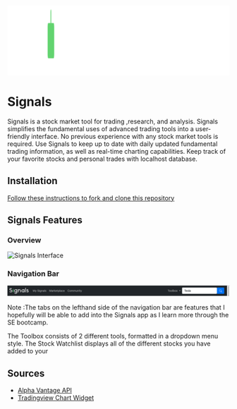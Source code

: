 ![Signals](https://github.com/nickmendezFlatiron/Signals/blob/main/img/Signals.png)

# Signals

Signals is a stock market tool for trading ,research, and analysis. Signals simplifies the fundamental uses of advanced trading tools into a user-friendly interface. No previous experience with any stock market tools is required. Use Signals to keep up to date with daily updated fundamental trading information, as well as real-time charting capabilities. Keep track of your favorite stocks and personal trades with localhost database.

## Installation

[Follow these instructions to fork and clone this repository](https://docs.github.com/en/desktop/contributing-and-collaborating-using-github-desktop/adding-and-cloning-repositories/cloning-a-repository-from-github-to-github-desktop)

## Signals Features

### Overview

![Signals Interface]()



### Navigation Bar

![Navbar](https://github.com/nickmendezFlatiron/Signals/blob/main/img/navbar.png)

Note :The tabs on the lefthand side of the navigation bar are features that I hopefully will be able to add into the Signals app as I learn more through the SE bootcamp. 

The Toolbox consists of 2 different tools, formatted in a dropdown menu style. 
The Stock Watchlist displays all of the different stocks you have added to your 




## Sources

- [Alpha Vantage API](https://www.alphavantage.co/)
- [Tradingview Chart Widget](https://www.tradingview.com/widget/)
